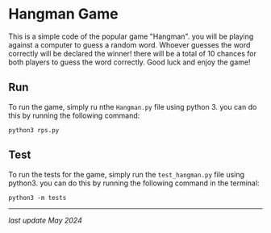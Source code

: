 # Hangman Game
This is a simple code of the popular game "Hangman". you will be playing against a computer to guess a random word.
Whoever guesses the word correctly will be declared the winner! there will be a total of 10 chances for both players
to guess the word correctly. Good luck and enjoy the game!

## Run
To run the game, simply ru nthe `Hangman.py` file using python 3. you can do this by running the following command:

`python3 rps.py`

## Test
To run the tests for the game, simply run the `test_hangman.py` file using python3. you can do this by running
the following command in the terminal:

`python3 -m tests`


---
*last update May 2024*
